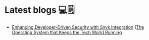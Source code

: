 # Latest blogs 💻🗒️

- [Enhancing Developer-Driven Security with Snyk Integration](https://deepnandre.hashnode.dev/enhancing-developer-driven-security-with-snyk-integration)
 ([The Operating System that Keeps the Tech World Running](https://deepnandre.hashnode.dev/the-operating-system-that-keeps-the-tech-world-running)
  
